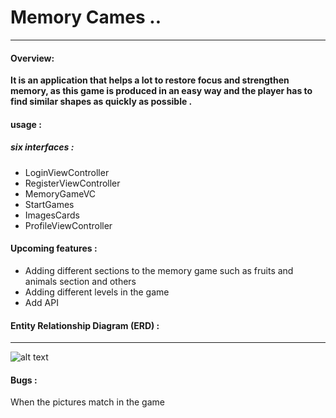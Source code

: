 # Memory Cames ..
------------

####  Overview:
**It is an application that helps a lot to restore focus and strengthen memory, as this game is produced in an easy way and the player has to find similar shapes as quickly as possible
.**


#### usage :

##### six interfaces :
- LoginViewController
- RegisterViewController
- MemoryGameVC
- StartGames
- ImagesCards
- ProfileViewController

#### Upcoming features :
- Adding different sections to the memory game such as fruits and animals section and others
- Adding different levels in the game
- Add API

####  Entity Relationship Diagram (ERD) :
------------

![alt text](https://g.top4top.io/p_2158ipx7t1.png)

#### Bugs :

When the pictures match in the game 

